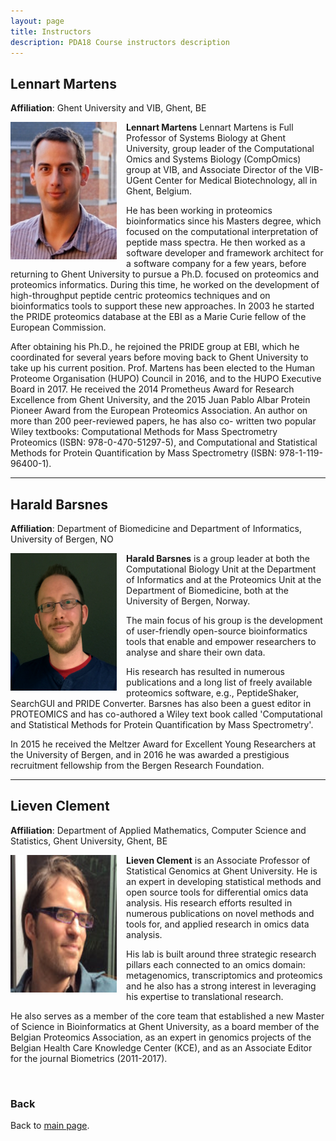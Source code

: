 ```yaml
---
layout: page
title: Instructors
description: PDA18 Course instructors description
---
```


## Lennart Martens
**Affiliation**: Ghent University and VIB, Ghent, BE

<img src="./figs/Lennart_Martens.jpg" height="220px" width="170px" align="left" style="margin-right: 3%; margin-bottom: 0.3em;">

**Lennart Martens** Lennart Martens is Full Professor of Systems Biology at Ghent University, group leader of the Computational Omics and Systems Biology (CompOmics) group at VIB, and Associate Director of the VIB-UGent Center for Medical Biotechnology, all in Ghent, Belgium. 

He has been working in proteomics bioinformatics since his Masters degree, which focused on the computational interpretation of peptide mass spectra. He then worked as a software developer and framework architect for a software company for a few years, before returning to Ghent University to pursue a Ph.D. focused on proteomics and proteomics informatics. During this time, he worked on the development of high-throughput peptide centric proteomics techniques and on bioinformatics tools to support these new approaches. In 2003 he started the PRIDE proteomics database at the EBI as a Marie Curie fellow of the European Commission. 

After obtaining his Ph.D., he rejoined the PRIDE group at EBI, which he coordinated for several years before moving back to Ghent University to take up his current position. Prof. Martens has been elected to the Human Proteome Organisation (HUPO) Council in 2016, and to the HUPO Executive Board in 2017. He received the 2014 Prometheus Award for Research Excellence from Ghent University, and the 2015 Juan Pablo Albar Protein Pioneer Award from the European Proteomics Association. An author on more than 200 peer-reviewed papers, he has also co- written two popular Wiley textbooks: Computational Methods for Mass Spectrometry Proteomics (ISBN: 978-0-470-51297-5), and Computational and Statistical Methods for Protein Quantification by Mass Spectrometry (ISBN: 978-1-119-96400-1).

---

## Harald Barsnes
**Affiliation**: Department of Biomedicine and Department of Informatics, University of Bergen, NO

<img src="./figs/Harald_Barsnes_2017.png" height="220px" width="170px" align="left" style="margin-right: 3%; margin-bottom: 0.3em;">

**Harald Barsnes** is a group leader at both the Computational Biology Unit at the Department of Informatics and at the Proteomics Unit at the Department of Biomedicine, both at the University of Bergen, Norway. 

The main focus of his group is the development of user-friendly open-source bioinformatics tools that enable and empower researchers to analyse and share their own data. 

His research has resulted in numerous publications and a long list of freely available proteomics software, e.g., PeptideShaker, SearchGUI and PRIDE Converter. Barsnes has also been a guest editor in PROTEOMICS and has co-authored a Wiley text book called 'Computational and Statistical Methods for Protein Quantification by Mass Spectrometry'. 

In 2015 he received the Meltzer Award for Excellent Young Researchers at the University of Bergen, and in 2016 he was awarded a prestigious recruitment fellowship from the Bergen Research Foundation.

---

## Lieven Clement
**Affiliation**: Department of Applied Mathematics, Computer Science and Statistics, Ghent University, Ghent, BE

<img src="./figs/Lieven_Clement.png" height="220px" width="170px" align="left" style="margin-right: 3%; margin-bottom: 0.3em;">

**Lieven Clement** is an Associate Professor of Statistical Genomics at Ghent University. He is an expert in developing statistical methods and open source tools for differential omics data analysis. His research efforts resulted in numerous publications on novel methods and tools for, and applied research in omics data analysis. 

His lab is built around three strategic research pillars each connected to an omics domain: metagenomics, transcriptomics and proteomics and he also has a strong interest in leveraging his expertise to translational research. 

He also serves as a member of the core team that established a new Master of Science in Bioinformatics at Ghent University, as a board member of the Belgian Proteomics Association, as an expert in genomics projects of the Belgian Health Care Knowledge Center (KCE), and as an Associate Editor for the journal Biometrics (2011-2017).

<br/>

### Back

Back to [main page](../index.md).
